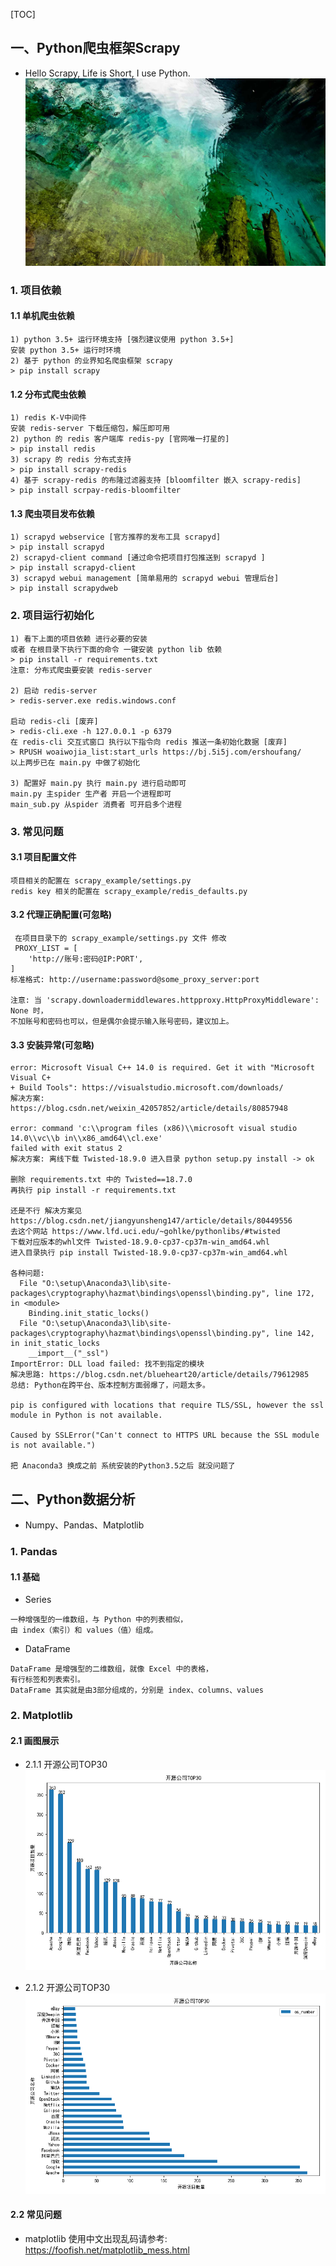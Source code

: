 [TOC]
## 一、Python爬虫框架Scrapy 
- Hello Scrapy, Life is Short, I use Python.
![背景](file/background.jpg)

### 1. 项目依赖

#### 1.1 单机爬虫依赖
```
1) python 3.5+ 运行环境支持 [强烈建议使用 python 3.5+]
安装 python 3.5+ 运行时环境
2) 基于 python 的业界知名爬虫框架 scrapy
> pip install scrapy
```

#### 1.2 分布式爬虫依赖
```
1) redis K-V中间件
安装 redis-server 下载压缩包，解压即可用
2) python 的 redis 客户端库 redis-py [官网唯一打星的]
> pip install redis
3) scrapy 的 redis 分布式支持
> pip install scrapy-redis
4) 基于 scrapy-redis 的布隆过滤器支持 [bloomfilter 嵌入 scrapy-redis]
> pip install scrpay-redis-bloomfilter
```
#### 1.3 爬虫项目发布依赖

``` 
1) scrapyd webservice [官方推荐的发布工具 scrapyd]
> pip install scrapyd
2) scrapyd-client command [通过命令把项目打包推送到 scrapyd ]
> pip install scrapyd-client
3) scrapyd webui management [简单易用的 scrapyd webui 管理后台]
> pip install scrapydweb
```

### 2. 项目运行初始化
``` 
1) 看下上面的项目依赖 进行必要的安装
或者 在根目录下执行下面的命令 一键安装 python lib 依赖
> pip install -r requirements.txt
注意: 分布式爬虫要安装 redis-server

2) 启动 redis-server
> redis-server.exe redis.windows.conf

启动 redis-cli [废弃]
> redis-cli.exe -h 127.0.0.1 -p 6379
在 redis-cli 交互式窗口 执行以下指令向 redis 推送一条初始化数据 [废弃]
> RPUSH woaiwojia_list:start_urls https://bj.5i5j.com/ershoufang/
以上两步已在 main.py 中做了初始化

3) 配置好 main.py 执行 main.py 进行启动即可
main.py 主spider 生产者 开启一个进程即可
main_sub.py 从spider 消费者 可开启多个进程
```

### 3. 常见问题

#### 3.1 项目配置文件
``` 
项目相关的配置在 scrapy_example/settings.py 
redis key 相关的配置在 scrapy_example/redis_defaults.py 
```

#### 3.2 代理正确配置(可忽略)
```
 在项目目录下的 scrapy_example/settings.py 文件 修改
 PROXY_LIST = [
    'http://账号:密码@IP:PORT',
]
标准格式: http://username:password@some_proxy_server:port

注意: 当 'scrapy.downloadermiddlewares.httpproxy.HttpProxyMiddleware': None 时，
不加账号和密码也可以，但是偶尔会提示输入账号密码，建议加上。
```

#### 3.3 安装异常(可忽略)
``` 
error: Microsoft Visual C++ 14.0 is required. Get it with "Microsoft Visual C+
+ Build Tools": https://visualstudio.microsoft.com/downloads/
解决方案: https://blog.csdn.net/weixin_42057852/article/details/80857948

error: command 'c:\\program files (x86)\\microsoft visual studio 14.0\\vc\\b in\\x86_amd64\\cl.exe' 
failed with exit status 2
解决方案: 离线下载 Twisted-18.9.0 进入目录 python setup.py install -> ok

删除 requirements.txt 中的 Twisted==18.7.0
再执行 pip install -r requirements.txt

还是不行 解决方案见 https://blog.csdn.net/jiangyunsheng147/article/details/80449556
去这个网站 https://www.lfd.uci.edu/~gohlke/pythonlibs/#twisted
下载对应版本的whl文件 Twisted‑18.9.0‑cp37‑cp37m‑win_amd64.whl
进入目录执行 pip install Twisted‑18.9.0‑cp37‑cp37m‑win_amd64.whl

各种问题: 
  File "O:\setup\Anaconda3\lib\site-packages\cryptography\hazmat\bindings\openssl\binding.py", line 172, in <module>
    Binding.init_static_locks()
  File "O:\setup\Anaconda3\lib\site-packages\cryptography\hazmat\bindings\openssl\binding.py", line 142, in init_static_locks
    __import__("_ssl")
ImportError: DLL load failed: 找不到指定的模块
解决思路: https://blog.csdn.net/blueheart20/article/details/79612985
总结: Python在跨平台、版本控制方面弱爆了，问题太多。

pip is configured with locations that require TLS/SSL, however the ssl module in Python is not available.

Caused by SSLError("Can't connect to HTTPS URL because the SSL module is not available.")

把 Anaconda3 换成之前 系统安装的Python3.5之后 就没问题了
```

## 二、Python数据分析
- Numpy、Pandas、Matplotlib

### 1. Pandas

#### 1.1 基础
- Series 
``` 
一种增强型的一维数组，与 Python 中的列表相似，
由 index（索引）和 values（值）组成。

```
- DataFrame
``` 
DataFrame 是增强型的二维数组，就像 Excel 中的表格，
有行标签和列表索引。
DataFrame 其实就是由3部分组成的，分别是 index、columns、values
```

### 2. Matplotlib

#### 2.1 画图展示
- 2.1.1 开源公司TOP30
![开源公司TOP30](file/oscompanytop30.png)

- 2.1.2 开源公司TOP30
![开源公司TOP30](file/myplotttop30.png)

#### 2.2 常见问题
- matplotlib 使用中文出现乱码请参考: 
https://foofish.net/matplotlib_mess.html
